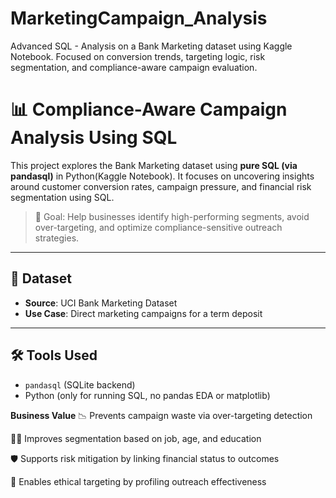 # MarketingCampaign_Analysis
Advanced SQL - Analysis on a Bank Marketing dataset using Kaggle Notebook. Focused on conversion trends, targeting logic, risk segmentation, and compliance-aware campaign evaluation.

# 📊 Compliance-Aware Campaign Analysis Using SQL

This project explores the Bank Marketing dataset using **pure SQL (via pandasql)** in Python(Kaggle Notebook). It focuses on uncovering insights around customer conversion rates, campaign pressure, and financial risk segmentation using SQL.

> 🧠 Goal: Help businesses identify high-performing segments, avoid over-targeting, and optimize compliance-sensitive outreach strategies.

---

## 📌 Dataset
- **Source**: UCI Bank Marketing Dataset
- **Use Case**: Direct marketing campaigns for a term deposit

---

## 🛠️ Tools Used
- `pandasql` (SQLite backend)
- Python (only for running SQL, no pandas EDA or matplotlib)
  
**Business Value**
📉 Prevents campaign waste via over-targeting detection

🧑‍💼 Improves segmentation based on job, age, and education

🛡️ Supports risk mitigation by linking financial status to outcomes

🧭 Enables ethical targeting by profiling outreach effectiveness
